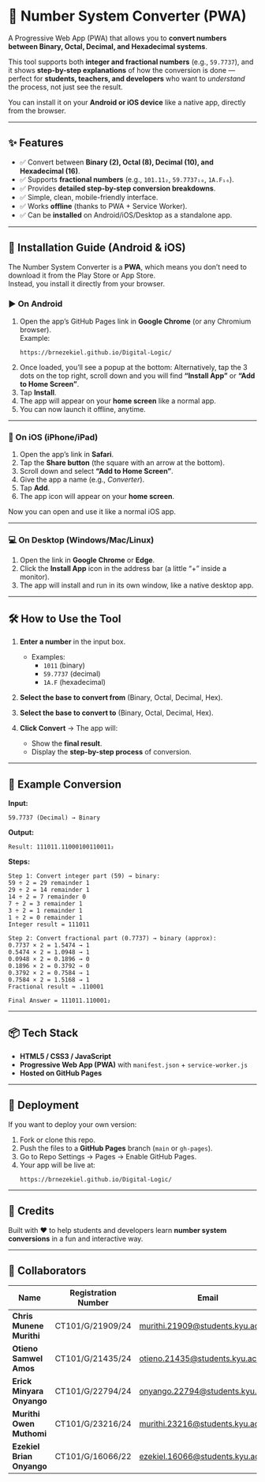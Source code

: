 # 🔢 Number System Converter (PWA)

A Progressive Web App (PWA) that allows you to **convert numbers between Binary, Octal, Decimal, and Hexadecimal systems**.  

This tool supports both **integer and fractional numbers** (e.g., `59.7737`), and it shows **step-by-step explanations** of how the conversion is done — perfect for **students, teachers, and developers** who want to *understand* the process, not just see the result.  

You can install it on your **Android or iOS device** like a native app, directly from the browser.

---

## ✨ Features

- ✅ Convert between **Binary (2), Octal (8), Decimal (10), and Hexadecimal (16)**.  
- ✅ Supports **fractional numbers** (e.g., `101.11₂`, `59.7737₁₀`, `1A.F₁₆`).  
- ✅ Provides **detailed step-by-step conversion breakdowns**.  
- ✅ Simple, clean, mobile-friendly interface.  
- ✅ Works **offline** (thanks to PWA + Service Worker).  
- ✅ Can be **installed** on Android/iOS/Desktop as a standalone app.  

---

## 📱 Installation Guide (Android & iOS)

The Number System Converter is a **PWA**, which means you don’t need to download it from the Play Store or App Store.  
Instead, you install it directly from your browser.  

### ▶️ On **Android**
1. Open the app’s GitHub Pages link in **Google Chrome** (or any Chromium browser).  
   Example:  
   ```
   https://brnezekiel.github.io/Digital-Logic/
   ```
2. Once loaded, you’ll see a popup at the bottom:  Alternatively,  tap the 3 dots on the top right, scroll down and you will find
   **“Install App”** or **“Add to Home Screen”**.  
3. Tap **Install**.  
4. The app will appear on your **home screen** like a normal app.  
5. You can now launch it offline, anytime.  

---

### 🍏 On **iOS (iPhone/iPad)**
1. Open the app’s link in **Safari**.  
2. Tap the **Share button** (the square with an arrow at the bottom).  
3. Scroll down and select **“Add to Home Screen”**.  
4. Give the app a name (e.g., *Converter*).  
5. Tap **Add**.  
6. The app icon will appear on your **home screen**.  

Now you can open and use it like a normal iOS app.  

---

### 💻 On Desktop (Windows/Mac/Linux)
1. Open the link in **Google Chrome** or **Edge**.  
2. Click the **Install App** icon in the address bar (a little “+” inside a monitor).  
3. The app will install and run in its own window, like a native desktop app.  

---

## 🛠 How to Use the Tool

1. **Enter a number** in the input box.  
   - Examples:  
     - `1011` (binary)  
     - `59.7737` (decimal)  
     - `1A.F` (hexadecimal)  

2. **Select the base to convert from** (Binary, Octal, Decimal, Hex).  

3. **Select the base to convert to** (Binary, Octal, Decimal, Hex).  

4. **Click Convert** → The app will:  
   - Show the **final result**.  
   - Display the **step-by-step process** of conversion.  

---

## 📖 Example Conversion

**Input:**  
```
59.7737 (Decimal) → Binary
```

**Output:**  
```
Result: 111011.11000100110011₂
```

**Steps:**  
```
Step 1: Convert integer part (59) → binary:
59 ÷ 2 = 29 remainder 1
29 ÷ 2 = 14 remainder 1
14 ÷ 2 = 7 remainder 0
7 ÷ 2 = 3 remainder 1
3 ÷ 2 = 1 remainder 1
1 ÷ 2 = 0 remainder 1
Integer result = 111011

Step 2: Convert fractional part (0.7737) → binary (approx):
0.7737 × 2 = 1.5474 → 1
0.5474 × 2 = 1.0948 → 1
0.0948 × 2 = 0.1896 → 0
0.1896 × 2 = 0.3792 → 0
0.3792 × 2 = 0.7584 → 1
0.7584 × 2 = 1.5168 → 1
Fractional result ≈ .110001

Final Answer = 111011.110001₂
```

---

## 📦 Tech Stack

- **HTML5 / CSS3 / JavaScript**  
- **Progressive Web App (PWA)** with `manifest.json` + `service-worker.js`  
- **Hosted on GitHub Pages**  

---

## 🚀 Deployment

If you want to deploy your own version:  

1. Fork or clone this repo.  
2. Push the files to a **GitHub Pages** branch (`main` or `gh-pages`).  
3. Go to Repo Settings → Pages → Enable GitHub Pages.  
4. Your app will be live at:  
   ```
   https://brnezekiel.github.io/Digital-Logic/
   ```

---

## 🙌 Credits

Built with ❤️ to help students and developers learn **number system conversions** in a fun and interactive way.

---

## 👥 Collaborators

| Name | Registration Number | Email |
|------|---------------------|--------|
| **Chris Munene Murithi** | CT101/G/21909/24 | murithi.21909@students.kyu.ac.ke |
| **Otieno Samwel Amos** | CT101/G/21435/24 | otieno.21435@students.kyu.ac.ke |
| **Erick Minyara Onyango** | CT101/G/22794/24 | onyango.22794@students.kyu.ac.ke |
| **Murithi Owen Muthomi** | CT101/G/23216/24 | murithi.23216@students.kyu.ac.ke |
| **Ezekiel Brian Onyango** | CT101/G/16066/22 | ezekiel.16066@students.kyu.ac.ke |
